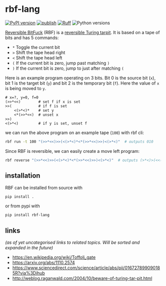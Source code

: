 # rbf-lang

[![PyPI version](https://badge.fury.io/py/rbf-lang.svg)](https://pypi.org/project/rbf-lang/)
[![publish](https://github.com/MarcinKonowalczyk/rbf-lang/actions/workflows/publish.yml/badge.svg)](https://github.com/MarcinKonowalczyk/rbf-lang/actions/workflows/publish.yml)
[![Ruff](https://img.shields.io/endpoint?url=https://raw.githubusercontent.com/astral-sh/ruff/main/assets/badge/v2.json)](https://github.com/astral-sh/ruff)
![Python versions](https://img.shields.io/badge/python-3.9%20~%203.13-blue)

[Reversible BitFuck](https://esolangs.org/wiki/Reversible_Bitfuck) (RBF) is a [reversible Turing tarpit](https://cstheory.stackexchange.com/questions/22128/reversible-turing-tarpits). It is based on a tape of bits and has 5 commands:

 - `*` Toggle the current bit
 - `>` Shift the tape head right
 - `<` Shift the tape head left
 - `(` If the current bit is zero, jump past matching `)`
 - `)` If the current bit is zero, jump to just after matching `(`

Here is an example program operating on 3 bits. Bit 0 is the source bit (`x`), bit 1 is the target bit (`y`) and bit 2 is the temporary bit (`f`). Here the value of `x` is being moved to `y`.

```
# x=?, y=0, f=0
(>>*<<)        # set f if x is set
>>(            # if f is set
    <(>*<)*    # set y
    <*(>>*<<)  # unset x
>>)
<(>*<)         # if y is set, unset f
```

we can run the above program on an example tape (`100`) with rbf cli:

```sh
rbf run -t 100 "(>>*<<)>>(<(>*<)*<*(>>*<<)>>)<(>*<)"  # outputs 010
```

Since RBF is reversible, we can easily create a move left program:

```sh
rbf reverse "(>>*<<)>>(<(>*<)*<*(>>*<<)>>)<(>*<)"  # outputs (>*<)>(<<(>>*<<)*>*(>*<)>)<<(>>*<<)
```

## installation

RBF can be installed from source with

```sh
pip install .
```

or from pypi with

```sh
pip install rbf-lang
```


## links

_(as of yet uncategorised links to related topics. Will be sorted and expanded in the future)_

- https://en.wikipedia.org/wiki/Toffoli_gate
- https://arxiv.org/abs/1110.2574
- https://www.sciencedirect.com/science/article/abs/pii/016727899090185R?via%3Dihub
- http://weblog.raganwald.com/2004/10/beware-of-turing-tar-pit.html
